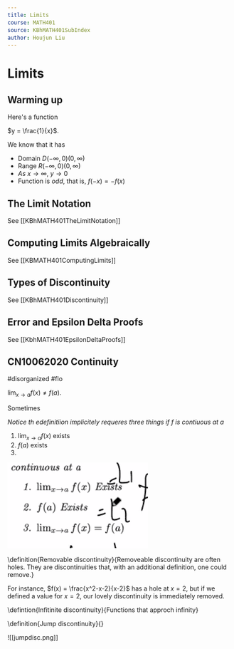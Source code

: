 ```yaml
---
title: Limits
course: MATH401
source: KBhMATH401SubIndex
author: Houjun Liu
---
```


# Limits
## Warming up
Here's a function

$y = \frac{1}{x}$. 

We know that it has

* Domain $D (-\infty, 0)(0, \infty)$
* Range $R (-\infty, 0)(0, \infty)$
* $As\ x\to\infty,\ y\to0$
* Function is *odd*, that is, $f(-x) = -f(x)$

## The Limit Notation
See [[KBhMATH401TheLimitNotation]]

## Computing Limits Algebraically
See [[KBMATH401ComputingLimits]]

## Types of Discontinuity
See [[KBhMATH401Discontinuity]]

## Error and Epsilon Delta Proofs
See [[KbhMATH401EpsilonDeltaProofs]]

## CN10062020 Continuity
#disorganized #flo 

$\lim_{x \to a} f(x) \neq f(a)$.

Sometimes 

*Notice th edefinitiion implicitely requeres three things if f is contiuous at a*

1. $\lim_{x\to a} f(x)$ exists
2. $f(a)$ exists
3. 

![threestepslimit.png](threestepslimit.png)

\definition{Removable discontinuity}{Removeable discontinuity are often holes. They are discontinuities that, with an additional definition, one could remove.}

For instance, $f(x) = \frac{x^2-x-2}{x-2}$ has a hole at $x=2$, but if we defined a value for $x=2$, our lovely discontinuity is immediately removed.

\defintion{Infitinite discontinuity}{Functions that approch infinity}

\definition{Jump discontinuity}{}

![[jumpdisc.png]]

